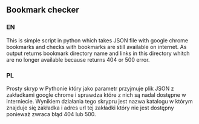 ## Bookmark checker ##
### EN ###
This is simple script in python which takes JSON file with google chrome bookmarks and checks with bookmarks are still available on internet. As output returns bookmark directory name and links in this directory whitch are no longer available because returns 404 or 500 error.
### PL ###
Prosty skryp w Pythonie który jako parametr przyjmuje plik JSON z zakładkami google chrome i sprawdza które z nich są nadal dostępne w interniecie. Wynikiem działania tego skrypru jest nazwa katalogu w którym znajduje się zakładka i adres url tej zakładki który nie jest dostępny ponieważ zwraca błąd 404 lub 500.
